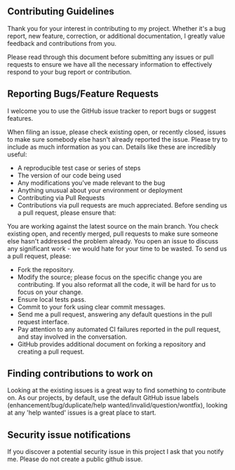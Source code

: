 ## Contributing Guidelines
Thank you for your interest in contributing to my project. Whether it's a bug report, new feature, correction, or additional documentation, I greatly value feedback and contributions from you.

Please read through this document before submitting any issues or pull requests to ensure we have all the necessary information to effectively respond to your bug report or contribution.

## Reporting Bugs/Feature Requests
I welcome you to use the GitHub issue tracker to report bugs or suggest features.


When filing an issue, please check existing open, or recently closed, issues to make sure somebody else hasn't already reported the issue. Please try to include as much information as you can. Details like these are incredibly useful:

 - A reproducible test case or series of steps
 - The version of our code being used
 - Any modifications you've made relevant to the bug
 - Anything unusual about your environment or deployment
 - Contributing via Pull Requests
 - Contributions via pull requests are much appreciated. Before sending us a pull request, please ensure that:

You are working against the latest source on the main branch.
You check existing open, and recently merged, pull requests to make sure someone else hasn't addressed the problem already.
You open an issue to discuss any significant work - we would hate for your time to be wasted.
To send us a pull request, please:

 - Fork the repository.
 - Modify the source; please focus on the specific change you are contributing. If you also reformat all the code, it will be hard for us to focus on your change.
 - Ensure local tests pass.
 - Commit to your fork using clear commit messages.
 - Send me a pull request, answering any default questions in the pull request interface.
 - Pay attention to any automated CI failures reported in the pull request, and stay involved in the conversation.
 - GitHub provides additional document on forking a repository and creating a pull request.

## Finding contributions to work on
Looking at the existing issues is a great way to find something to contribute on. As our projects, by default, use the default GitHub issue labels (enhancement/bug/duplicate/help wanted/invalid/question/wontfix), looking at any 'help wanted' issues is a great place to start.


## Security issue notifications
If you discover a potential security issue in this project I ask that you notify me. Please do not create a public github issue.

